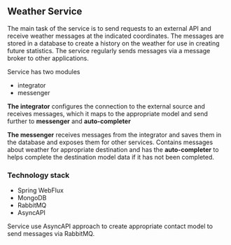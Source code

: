 <h2>Weather Service</h2>

The main task of the service is to send requests to an external API and receive weather messages at the indicated coordinates. 
The messages are stored in a database to create a history on the weather for use in creating future statistics. 
The service regularly sends messages via a message broker to other applications.

Service has two modules
- integrator
- messenger

<b>The integrator</b> configures the connection to the external source and receives messages, which it maps to the appropriate model and send further
to <b>messenger</b> and <b>auto-completer</b>

<b>The messenger</b> receives messages from the integrator and saves them in the database and exposes them for other services.
Contains messages about weather for appropriate destination and has the <b>auto-completer</b> 
to helps complete the destination model data if it has not been completed.

<h3>Technology stack</h3>

- Spring WebFlux
- MongoDB
- RabbitMQ
- AsyncAPI

Service use AsyncAPI approach to create appropriate contact model to send messages via RabbitMQ.